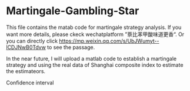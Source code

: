 # Martingale-Gambling-Star
This file contains the matab code for martingale strategy analysis. If you want more details, please ckeck wechatplatform ”萘比苯甲酸味道更香“.
Or you can directly click https://mp.weixin.qq.com/s/UbJWumyt--lCDJNwB0Tdvw to see the passage.

In the near future, I will upload a matlab code to establish a martingale strategy and using the real data of Shanghai composite index to estimate the estimateors.

Confidence interval

